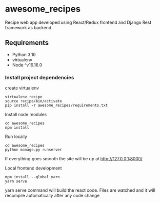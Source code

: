 # awesome_recipes

Recipe web app developed using React/Redux frontend and Django Rest framework as backend

## Requirements

* Python 3.10
* virtualenv
* Node ^v16.16.0

### Install project dependencies

create virtualenv 

    virtualenv recipe
    source recipe/bin/activate
    pip install -r awesome_recipes/requirements.txt

Install node modules

    cd awesome_recipes
    npm install 

Run locally

    cd awesome_recipes
    python manage.py runserver


If everything goes smooth the site will be up at http://127.0.0.1:8000/


Local frontend development

    npm install --global yarn
    yarn serve

yarn serve command will build the react code. Files are watched and it will recompile automatically after any code change 
